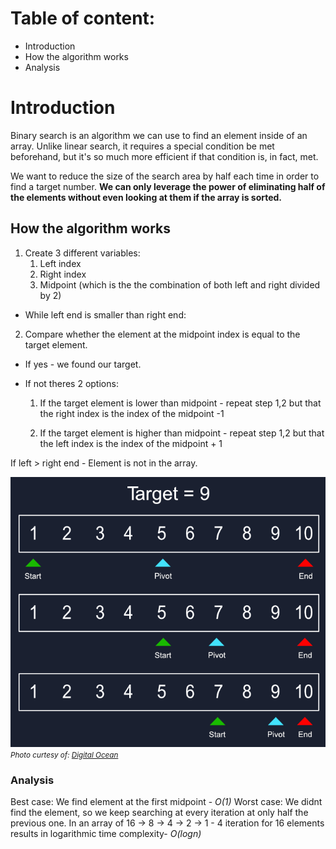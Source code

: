 # Table of content:
- Introduction
- How the algorithm works
- Analysis
# Introduction
Binary search is an algorithm we can use to find an element inside of an array. Unlike linear search, it requires a special condition be met beforehand, but it's so much more efficient if that condition is, in fact, met.

We want to reduce the size of the search area by half each time in order to find a target number. **We can only leverage the power of eliminating half of the elements without even looking at them if the array is sorted.**

## How the algorithm works
1. Create 3 different variables:
   1. Left index
   2. Right index
   3. Midpoint (which is the the combination of both left and right divided by 2)
- While left end is smaller than right end:

2. Compare whether the element at the midpoint index is equal to the target element.

- If yes - we found our target.
- If not theres 2 options:

  1. If the target element is lower than midpoint - repeat step 1,2 but that the right index is the index of the midpoint -1

  2. If the target element is higher than midpoint - repeat step 1,2 but that the left index is the index of the midpoint + 1

If left > right end - Element is not in the array.

![binary_search](binary_search.png)
<small>_Photo curtesy of: [Digital Ocean](https://www.digitalocean.com/community/tutorials/js-linear-vs-binary-search)_</small>

### Analysis
Best case: We find element at the first midpoint - _O(1)_
Worst case: We didnt find the element, so we keep searching at every iteration at only half the previous one.
In an array of 16 -> 8 -> 4 -> 2 -> 1 - 4 iteration for 16 elements results in logarithmic time complexity- _O(logn)_